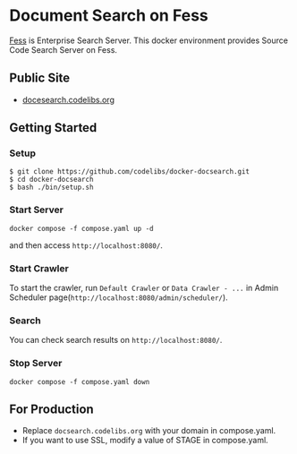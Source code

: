 # Document Search on Fess

[Fess](https://fess.codelibs.org/) is Enterprise Search Server.
This docker environment provides Source Code Search Server on Fess.

## Public Site

* [docesearch.codelibs.org](https://docsearch.codelibs.org/)

## Getting Started

### Setup

```
$ git clone https://github.com/codelibs/docker-docsearch.git
$ cd docker-docsearch
$ bash ./bin/setup.sh
```

### Start Server

```
docker compose -f compose.yaml up -d
```

and then access `http://localhost:8080/`.

### Start Crawler

To start the crawler, run `Default Crawler` or `Data Crawler - ...` in Admin Scheduler page(`http://localhost:8080/admin/scheduler/`).

### Search

You can check search results on `http://localhost:8080/`.

### Stop Server

```
docker compose -f compose.yaml down
```

## For Production

* Replace `docsearch.codelibs.org` with your domain in compose.yaml.
* If you want to use SSL, modify a value of STAGE in compose.yaml.
